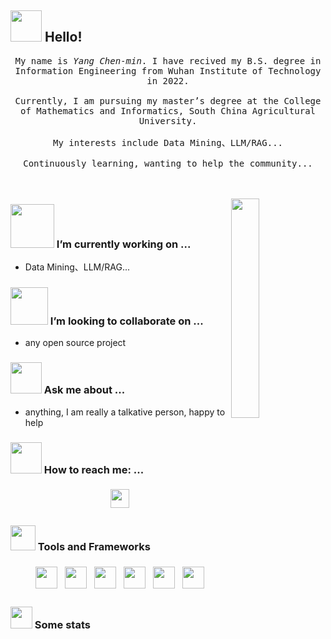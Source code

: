 ## <img src="https://raw.githubusercontent.com/alexnaiman/alexnaiman/master/resources/welcomeglitch.gif" width="50px" /> Hello!

<p align="center" >
  <samp>
    My name is <em>Yang Chen-min</em>. I have recived my B.S. degree in Information Engineering from Wuhan Institute of Technology in 2022.<br/>    
    <br>Currently, I am pursuing my master’s degree at the College of Mathematics and Informatics, South China Agricultural University.</br> 
<br>My interests include Data Mining、LLM/RAG...</br>
<br>Continuously learning, wanting to help the community...</br>
    
</samp>
  <br/>
  <br/>
</p>

<img src="https://media.tenor.com/images/df8c44a1d20ab367fdcb21880985fd33/tenor.gif" align="right"  width="30%" alt=""/>

### <img src="https://raw.githubusercontent.com/alexnaiman/alexnaiman/master/resources/PusheenCompute.gif" width="70px" /> I’m currently working on ...

- Data Mining、LLM/RAG...

### <img src="https://raw.githubusercontent.com/alexnaiman/alexnaiman/master/resources/pug_dance.gif" width="60px" /> I’m looking to collaborate on ...

- any open source project

### <img src="https://raw.githubusercontent.com/alexnaiman/alexnaiman/master/resources/question.png" width="50px" />  Ask me about ...

- anything, I am really a talkative person, happy to help 

### <img src="https://raw.githubusercontent.com/alexnaiman/alexnaiman/master/resources/bongocat.gif" width="50px" /> How to reach me: ...

<p align="center">
  <a href="mailto:ychenmin01@gmail.com">
    <img src="https://raw.githubusercontent.com/alexnaiman/alexnaiman/master/resources/gmail.png" height="30px" style="margin: 5px;"  alt=""/>
  </a>
</p>

### <img src="https://raw.githubusercontent.com/alexnaiman/alexnaiman/master/resources/pickaxe.png" width="40px" /> Tools and Frameworks

<p align="center">
    <img src="https://raw.githubusercontent.com/alexnaiman/alexnaiman/master/resources/dev/python.svg" height="35px" style="vertical-align:top; margin:6px 4px"  alt=""/>
    <img src="https://raw.githubusercontent.com/alexnaiman/alexnaiman/master/resources/dev/visualstudio_code.svg" height="35px" style="vertical-align:top; margin:6px 4px" alt=""/>
    <img src="https://raw.githubusercontent.com/alexnaiman/alexnaiman/master/resources/dev/bash.svg" height="35px" style="vertical-align:top; margin:6px 4px"  alt=""/>
      <img src="https://raw.githubusercontent.com/alexnaiman/alexnaiman/master/resources/dev/css3.svg" height="35px" style="vertical-align:top; margin:6px 4px"  alt=""/>
        <img src="https://raw.githubusercontent.com/alexnaiman/alexnaiman/master/resources/dev/html.svg" height="35px" style="vertical-align:top; margin:6px 4px"  alt=""/>
         <img src="https://raw.githubusercontent.com/alexnaiman/alexnaiman/master/resources/dev/java.svg" height="35px" style="vertical-align:top; margin:6px 4px"  alt=""/>
</p>

### <img src="https://raw.githubusercontent.com/alexnaiman/alexnaiman/master/resources/stats.png" width="35px" /> Some stats

<!--START_SECTION:waka-->


<p align="left">
<img align="left" src="https://github-readme-stats.vercel.app/api?username=youngcmm&theme=tokyonight&show_icons=true&count_private=true"  alt=""/>
</p>
